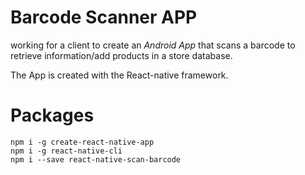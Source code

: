 # Barcode Scanner APP

working for a client to create an *Android App* that scans a barcode to retrieve information/add products in a 
store database.

The App is created with the React-native framework.


# Packages
```
npm i -g create-react-native-app
npm i -g react-native-cli
npm i --save react-native-scan-barcode
```

